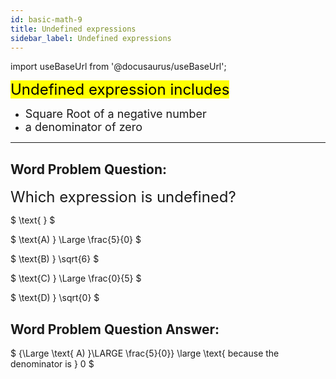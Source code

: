 ```yaml
---
id: basic-math-9
title: Undefined expressions
sidebar_label: Undefined expressions
---
```


import useBaseUrl from '@docusaurus/useBaseUrl';

<font size="5"><mark>Undefined expression includes</mark></font>

- <font size="4">Square Root of a negative number</font>
- <font size="4">a denominator of zero</font>

---

## Word Problem Question:

<font size="5">Which expression is undefined?</font>

$
\text{ }
$

$
 \text{A) } \Large \frac{5}{0}
$

$
\text{B) } \sqrt{6}
$

$
\text{C) } \Large \frac{0}{5}
$

$
\text{D) } \sqrt{0}
$

## Word Problem Question Answer:

$
   {\Large \text{ A) }\LARGE  \frac{5}{0}} \large \text{ because the denominator is } 0
$
